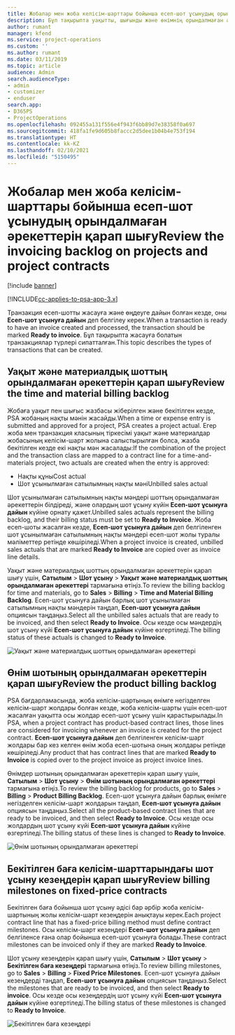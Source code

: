 ```yaml
---
title: Жобалар мен жоба келісім-шарттары бойынша есеп-шот ұсынудың орындалмаған әрекеттерін қарап шығу
description: Бұл тақырыпта уақытты, шығынды және өнімнің орындалмаған әрекеттерін қарап шығу және оларды есеп-шот ұсынуға дайын ретінде белгілеу жолы туралы ақпарат берілген.
author: rumant
manager: kfend
ms.service: project-operations
ms.custom: ''
ms.author: rumant
ms.date: 03/11/2019
ms.topic: article
audience: Admin
search.audienceType:
- admin
- customizer
- enduser
search.app:
- D365PS
- ProjectOperations
ms.openlocfilehash: 092455a131f556e4f943f6bb89d7e38358f0a697
ms.sourcegitcommit: 418fa1fe9d605b8faccc2d5dee1b04b4e753f194
ms.translationtype: HT
ms.contentlocale: kk-KZ
ms.lasthandoff: 02/10/2021
ms.locfileid: "5150495"
---
```

# <a name="review-the-invoicing-backlog-on-projects-and-project-contracts"></a><span data-ttu-id="47cdb-103">Жобалар мен жоба келісім-шарттары бойынша есеп-шот ұсынудың орындалмаған әрекеттерін қарап шығу</span><span class="sxs-lookup"><span data-stu-id="47cdb-103">Review the invoicing backlog on projects and project contracts</span></span>

[!include [banner](../includes/psa-now-project-operations.md)]

[!INCLUDE[cc-applies-to-psa-app-3.x](../includes/cc-applies-to-psa-app-3x.md)]

<span data-ttu-id="47cdb-104">Транзакция есеп-шотты жасауға және өңдеуге дайын болған кезде, оны **Есеп-шот ұсынуға дайын** деп белгілеу керек.</span><span class="sxs-lookup"><span data-stu-id="47cdb-104">When a transaction is ready to have an invoice created and processed, the transaction should be marked **Ready to invoice**.</span></span> <span data-ttu-id="47cdb-105">Бұл тақырыпта жасауға болатын транзакциялар түрлері сипатталған.</span><span class="sxs-lookup"><span data-stu-id="47cdb-105">This topic describes the types of transactions that can be created.</span></span>

## <a name="review-the-time-and-material-billing-backlog"></a><span data-ttu-id="47cdb-106">Уақыт және материалдық шоттың орындалмаған әрекеттерін қарап шығу</span><span class="sxs-lookup"><span data-stu-id="47cdb-106">Review the time and material billing backlog</span></span>

<span data-ttu-id="47cdb-107">Жобаға уақыт пен шығыс жазбасы жіберілген және бекітілген кезде, PSA жобаның нақты мәнін жасайды.</span><span class="sxs-lookup"><span data-stu-id="47cdb-107">When a time or expense entry is submitted and approved for a project, PSA creates a project actual.</span></span> <span data-ttu-id="47cdb-108">Егер жоба мен транзакция класының тіркесімі уақыт және материалдар жобасының келісім-шарт жолына салыстырылған болса, жазба бекітілген кезде екі нақты мән жасалады:</span><span class="sxs-lookup"><span data-stu-id="47cdb-108">If the combination of the project and the transaction class are mapped to a contract line for a time-and-materials project, two actuals are created when the entry is approved:</span></span>

- <span data-ttu-id="47cdb-109">Нақты құны</span><span class="sxs-lookup"><span data-stu-id="47cdb-109">Cost actual</span></span> 
- <span data-ttu-id="47cdb-110">Шот ұсынылмаған сатылымның нақты мәні</span><span class="sxs-lookup"><span data-stu-id="47cdb-110">Unbilled sales actual</span></span>

<span data-ttu-id="47cdb-111">Шот ұсынылмаған сатылымның нақты мәндері шоттың орындалмаған әрекеттерін білдіреді, және олардың шот ұсыну күйін **Есеп-шот ұсынуға дайын** күйіне орнату қажет.</span><span class="sxs-lookup"><span data-stu-id="47cdb-111">Unbilled sales actuals represent the billing backlog, and their billing status must be set to **Ready to Invoice**.</span></span> <span data-ttu-id="47cdb-112">Жоба есеп-шоты жасалған кезде, **Есеп-шот ұсынуға дайын** деп белгіленген шот ұсынылмаған сатылымның нақты мәндері есеп-шот жолы туралы мәліметтер ретінде көшіріледі.</span><span class="sxs-lookup"><span data-stu-id="47cdb-112">When a project invoice is created, unbilled sales actuals that are marked **Ready to Invoice** are copied over as invoice line details.</span></span>

<span data-ttu-id="47cdb-113">Уақыт және материалдық шоттың орындалмаған әрекеттерін қарап шығу үшін, **Сатылым** \> **Шот ұсыну** \> **Уақыт және материалдық шоттың орындалмаған әрекеттері** тармағына өтіңіз.</span><span class="sxs-lookup"><span data-stu-id="47cdb-113">To review the billing backlog for time and materials, go to **Sales** \> **Billing** \> **Time and Material Billing Backlog**.</span></span> <span data-ttu-id="47cdb-114">Есеп-шот ұсынуға дайын барлық шот ұсынылмаған сатылымның нақты мәндерін таңдап, **Есеп-шот ұсынуға дайын** опциясын таңдаңыз.</span><span class="sxs-lookup"><span data-stu-id="47cdb-114">Select all the unbilled sales actuals that are ready to be invoiced, and then select **Ready to Invoice**.</span></span> <span data-ttu-id="47cdb-115">Осы кезде осы мәндердің шот ұсыну күйі **Есеп-шот ұсынуға дайын** күйіне өзгертіледі.</span><span class="sxs-lookup"><span data-stu-id="47cdb-115">The billing status of these actuals is changed to **Ready to Invoice**.</span></span>

![Уақыт және материалдық шоттың орындалмаған әрекеттері](media/TMBacklog.png)

## <a name="review-the-product-billing-backlog"></a><span data-ttu-id="47cdb-117">Өнім шотының орындалмаған әрекеттерін қарап шығу</span><span class="sxs-lookup"><span data-stu-id="47cdb-117">Review the product billing backlog</span></span>

<span data-ttu-id="47cdb-118">PSA бағдарламасында, жоба келісім-шартының өнімге негізделген келісім-шарт жолдары болған кезде, жоба келісім-шарты үшін есеп-шот жасалған уақытта осы жолдар есеп-шот ұсыну үшін қарастырылады.</span><span class="sxs-lookup"><span data-stu-id="47cdb-118">In PSA, when a project contract has product-based contract lines, those lines are considered for invoicing whenever an invoice is created for the project contract.</span></span> <span data-ttu-id="47cdb-119">**Есеп-шот ұсынуға дайын** деп белгіленген келісім-шарт жолдары бар кез келген өнім жоба есеп-шотына оның жолдары ретінде көшіріледі.</span><span class="sxs-lookup"><span data-stu-id="47cdb-119">Any product that has contract lines that are marked **Ready to Invoice** is copied over to the project invoice as project invoice lines.</span></span>

<span data-ttu-id="47cdb-120">Өнімдер шотының орындалмаған әрекеттерін қарап шығу үшін, **Сатылым** \> **Шот ұсыну** \> **Өнім шотының орындалмаған әрекеттері** тармағына өтіңіз.</span><span class="sxs-lookup"><span data-stu-id="47cdb-120">To review the billing backlog for products, go to **Sales** \> **Billing** \> **Product Billing Backlog**.</span></span> <span data-ttu-id="47cdb-121">Есеп-шот ұсынуға дайын барлық өнімге негізделген келісім-шарт жолдарын таңдап, **Есеп-шот ұсынуға дайын** опциясын таңдаңыз.</span><span class="sxs-lookup"><span data-stu-id="47cdb-121">Select all the product-based contract lines that are ready to be invoiced, and then select **Ready to Invoice**.</span></span> <span data-ttu-id="47cdb-122">Осы кезде осы жолдардың шот ұсыну күйі **Есеп-шот ұсынуға дайын** күйіне өзгертіледі.</span><span class="sxs-lookup"><span data-stu-id="47cdb-122">The billing status of these lines is changed to **Ready to Invoice**.</span></span>

![Өнім шотының орындалмаған әрекеттері](media/ProductBacklog.png)

## <a name="review-billing-milestones-on-fixed-price-contracts"></a><span data-ttu-id="47cdb-124">Бекітілген баға келісім-шарттарындағы шот ұсыну кезеңдерін қарап шығу</span><span class="sxs-lookup"><span data-stu-id="47cdb-124">Review billing milestones on fixed-price contracts</span></span>

<span data-ttu-id="47cdb-125">Бекітілген баға бойынша шот ұсыну әдісі бар әрбір жоба келісім-шартының жолы келісім-шарт кезеңдерін анықтауы керек.</span><span class="sxs-lookup"><span data-stu-id="47cdb-125">Each project contract line that has a fixed-price billing method must define contract milestones.</span></span> <span data-ttu-id="47cdb-126">Осы келісім-шарт кезеңдері **Есеп-шот ұсынуға дайын** деп белгіленсе ғана олар бойынша есеп-шот ұсынуға болады.</span><span class="sxs-lookup"><span data-stu-id="47cdb-126">These contract milestones can be invoiced only if they are marked **Ready to Invoice**.</span></span> 

<span data-ttu-id="47cdb-127">Шот ұсыну кезеңдерін қарап шығу үшін, **Сатылым** \> **Шот ұсыну** \> **Бекітілген баға кезеңдері** тармағына өтіңіз.</span><span class="sxs-lookup"><span data-stu-id="47cdb-127">To review billing milestones, go to **Sales** \> **Billing** \> **Fixed Price Milestones**.</span></span> <span data-ttu-id="47cdb-128">Есеп-шот ұсынуға дайын кезеңдерді таңдап, **Есеп-шот ұсынуға дайын** опциясын таңдаңыз.</span><span class="sxs-lookup"><span data-stu-id="47cdb-128">Select the milestones that are ready to be invoiced, and then select **Ready to invoice**.</span></span> <span data-ttu-id="47cdb-129">Осы кезде осы кезеңдердің шот ұсыну күйі **Есеп-шот ұсынуға дайын** күйіне өзгертіледі.</span><span class="sxs-lookup"><span data-stu-id="47cdb-129">The billing status of these milestones is changed to **Ready to Invoice**.</span></span>

![Бекітілген баға кезеңдері](media/FPBacklog.png)
